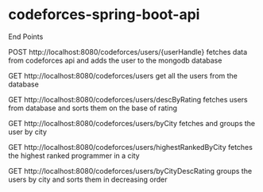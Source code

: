# codeforces-spring-boot-api

End Points

POST http://localhost:8080/codeforces/users/{userHandle}
fetches data from codeforces api and adds the user to the mongodb database

GET http://localhost:8080/codeforces/users
get all the users from the database

GET http://localhost:8080/codeforces/users/descByRating
fetches users from database and sorts them on the base of rating

GET http://localhost:8080/codeforces/users/byCity
fetches and groups the user by city

GET http://localhost:8080/codeforces/users/highestRankedByCity
fetches the highest ranked programmer in a city

GET http://localhost:8080/codeforces/users/byCityDescRating
groups the users by city and sorts them in decreasing order
